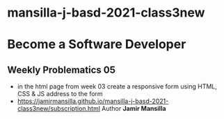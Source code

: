 # mansilla-j-basd-2021-class3new
# Become a Software Developer

## Weekly Problematics 05
* in the html page from week 03 create a responsive form using HTML, CSS & JS
address to the form
* https://jamirmansilla.github.io/mansilla-j-basd-2021-class3new/subscription.html
Author
__Jamir Mansilla__

